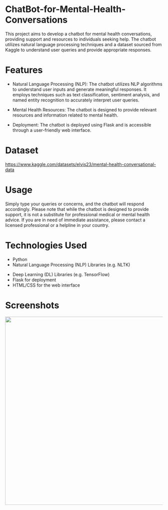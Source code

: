 # ChatBot-for-Mental-Health-Conversations

This project aims to develop a chatbot for mental health conversations, providing support and resources to individuals seeking help. The chatbot utilizes natural language processing techniques and a dataset sourced from Kaggle to understand user queries and provide appropriate responses.

# Features

- Natural Language Processing (NLP): The chatbot utilizes NLP algorithms to understand user inputs and generate meaningful responses. It employs techniques such as text classification, sentiment analysis, and named entity recognition to accurately interpret user queries.

* Mental Health Resources: The chatbot is designed to provide relevant resources and information related to mental health.

* Deployment: The chatbot is deployed using Flask and is accessible through a user-friendly web interface.

# Dataset

https://www.kaggle.com/datasets/elvis23/mental-health-conversational-data

# Usage

Simply type your queries or concerns, and the chatbot will respond accordingly. Please note that while the chatbot is designed to provide support, it is not a substitute for professional medical or mental health advice. If you are in need of immediate assistance, please contact a licensed professional or a helpline in your country.

# Technologies Used

* Python
* Natural Language Processing (NLP) Libraries (e.g. NLTK)
- Deep Learning (DL) Libraries (e.g. TensorFlow)
- Flask for deployment
- HTML/CSS for the web interface

  
# Screenshots

<p align="center">
  <img src="https://github.com/EricMohandhas/ChatBot-for-Mental-Health-Converstation/assets/125111159/3e573598-ae15-4db1-8cfa-71b9c2c7f5f3" width="1000" height="600">
</p>

